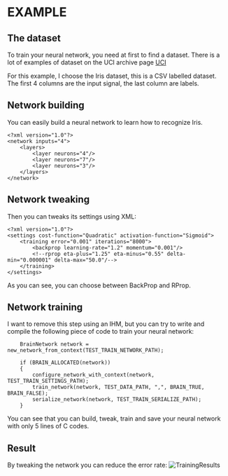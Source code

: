 # EXAMPLE

## The dataset
To train your neural network, you need at first to find a dataset. There
is a lot of examples of dataset on the UCI archive page [UCI](https://archive.ics.uci.edu)

For this example, I choose the Iris dataset, this is a CSV labelled dataset.
The first 4 columns are the input signal, the last column are labels.

## Network building
You can easily build a neural network to learn how to recognize Iris.
```
<?xml version="1.0"?>
<network inputs="4">
    <layers>
        <layer neurons="4"/>
        <layer neurons="7"/>
        <layer neurons="3"/>
    </layers>
</network>
```
## Network tweaking
Then you can tweaks its settings using XML:
```
<?xml version="1.0"?>
<settings cost-function="Quadratic" activation-function="Sigmoid">
    <training error="0.001" iterations="8000">
        <backprop learning-rate="1.2" momentum="0.001"/>
        <!--rprop eta-plus="1.25" eta-minus="0.55" delta-min="0.000001" delta-max="50.0"/-->
    </training>
</settings>
```
As you can see, you can choose between BackProp and RProp.
## Network training
I want to remove this step using an IHM, but you can try to write and compile the
following piece of code to train your neural network:
```
    BrainNetwork network = new_network_from_context(TEST_TRAIN_NETWORK_PATH);

    if (BRAIN_ALLOCATED(network))
    {
        configure_network_with_context(network, TEST_TRAIN_SETTINGS_PATH);
        train_network(network, TEST_DATA_PATH, ",", BRAIN_TRUE, BRAIN_FALSE);
        serialize_network(network, TEST_TRAIN_SERIALIZE_PATH);
    }
```
You can see that you can build, tweak, train and save your neural network
with only 5 lines of C codes.
## Result
By tweaking the network you can reduce the error rate:
![TrainingResults](http://pix.toile-libre.org/upload/original/1514225785.png)
